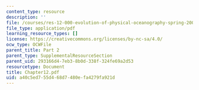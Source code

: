 ```yaml
---
content_type: resource
description: ''
file: /courses/res-12-000-evolution-of-physical-oceanography-spring-2007/a40c5ed755d468d7480efa4279fa921d_Chapter12.pdf
file_type: application/pdf
learning_resource_types: []
license: https://creativecommons.org/licenses/by-nc-sa/4.0/
ocw_type: OCWFile
parent_title: Part 2
parent_type: SupplementalResourceSection
parent_uid: 293166d4-7eb3-8b0d-338f-324fe69a2d53
resourcetype: Document
title: Chapter12.pdf
uid: a40c5ed7-55d4-68d7-480e-fa4279fa921d
---
```

